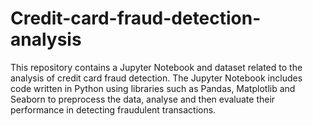 # Credit-card-fraud-detection-analysis
This repository contains a Jupyter Notebook and dataset related to the analysis of credit card fraud detection. The Jupyter Notebook includes code written in Python using libraries such as Pandas, Matplotlib and Seaborn to preprocess the data, analyse and then evaluate their performance in detecting fraudulent transactions.
